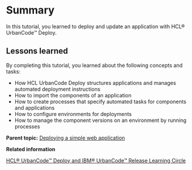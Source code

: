 # Summary

In this tutorial, you learned to deploy and update an application with HCL® UrbanCode™ Deploy.

## Lessons learned

By completing this tutorial, you learned about the following concepts and tasks:

-   How HCL UrbanCode Deploy structures applications and manages automated deployment instructions
-   How to import the components of an application
-   How to create processes that specify automated tasks for components and applications
-   How to configure environments for deployments
-   How to manage the component versions on an environment by running processes

**Parent topic:** [Deploying a simple web application](../../com.ibm.udeploy.tutorial.doc/topics/webapp_abstract.md)

**Related information**  


[HCL® UrbanCode™ Deploy and IBM® UrbanCode™ Release Learning Circle](https://www.ibm.com/developerworks/community/groups/service/html/communityview?communityUuid=860ff390-6cab-4f95-ab37-66d2ca7521b4)

